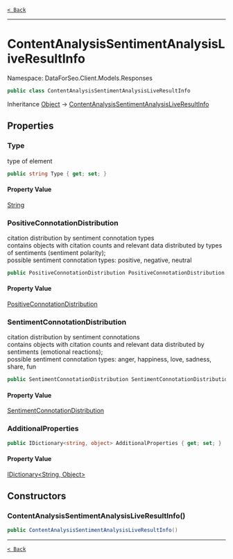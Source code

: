[`< Back`](./)

---

# ContentAnalysisSentimentAnalysisLiveResultInfo

Namespace: DataForSeo.Client.Models.Responses

```csharp
public class ContentAnalysisSentimentAnalysisLiveResultInfo
```

Inheritance [Object](https://docs.microsoft.com/en-us/dotnet/api/system.object) → [ContentAnalysisSentimentAnalysisLiveResultInfo](./dataforseo.client.models.responses.contentanalysissentimentanalysisliveresultinfo)

## Properties

### **Type**

type of element

```csharp
public string Type { get; set; }
```

#### Property Value

[String](https://docs.microsoft.com/en-us/dotnet/api/system.string)<br>

### **PositiveConnotationDistribution**

citation distribution by sentiment connotation types
 <br>contains objects with citation counts and relevant data distributed by types of sentiments (sentiment polarity);
 <br>possible sentiment connotation types: positive, negative, neutral

```csharp
public PositiveConnotationDistribution PositiveConnotationDistribution { get; set; }
```

#### Property Value

[PositiveConnotationDistribution](./dataforseo.client.models.positiveconnotationdistribution)<br>

### **SentimentConnotationDistribution**

citation distribution by sentiment connotations
 <br>contains objects with citation counts and relevant data distributed by sentiments (emotional reactions);
 <br>possible sentiment connotation types: anger, happiness, love, sadness, share, fun

```csharp
public SentimentConnotationDistribution SentimentConnotationDistribution { get; set; }
```

#### Property Value

[SentimentConnotationDistribution](./dataforseo.client.models.sentimentconnotationdistribution)<br>

### **AdditionalProperties**

```csharp
public IDictionary<string, object> AdditionalProperties { get; set; }
```

#### Property Value

[IDictionary&lt;String, Object&gt;](https://docs.microsoft.com/en-us/dotnet/api/system.collections.generic.idictionary-2)<br>

## Constructors

### **ContentAnalysisSentimentAnalysisLiveResultInfo()**

```csharp
public ContentAnalysisSentimentAnalysisLiveResultInfo()
```

---

[`< Back`](./)
